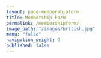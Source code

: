 ```yaml
---
layout: page-membershipform
title: Membership Form
permalink: /membershipform/
image_path: "/images/british.jpg"
menu: "false"
navigation_weight: 0
published: false
---
```

